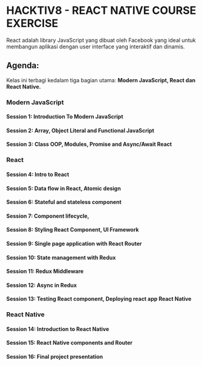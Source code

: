 # HACKTIV8 - REACT NATIVE COURSE EXERCISE

React adalah library JavaScript yang dibuat oleh Facebook yang ideal untuk membangun aplikasi dengan user interface yang interaktif dan dinamis.

## Agenda:

Kelas ini terbagi kedalam tiga bagian utama: **Modern JavaScript, React dan React Native.**


### Modern JavaScript

#### Session 1: Introduction To Modern JavaScript
#### Session 2: Array, Object Literal and Functional JavaScript
#### Session 3: Class OOP, Modules, Promise and Async/Await React
### React
#### Session 4: Intro to React
#### Session 5: Data flow in React, Atomic design
#### Session 6: Stateful and stateless component
#### Session 7: Component lifecycle,
#### Session 8: Styling React Component, UI Framework
#### Session 9: Single page application with React Router
#### Session 10: State management with Redux
#### Session 11: Redux Middleware
#### Session 12: Async in Redux
#### Session 13: Testing React component, Deploying react app React Native
### React Native
#### Session 14: Introduction to React Native
#### Session 15: React Native components and Router
#### Session 16: Final project presentation